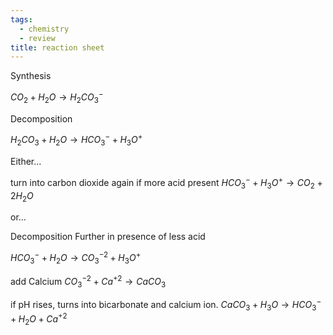 ```yaml
---
tags: 
  - chemistry
  - review
title: reaction sheet
---
```


Synthesis

$CO_{2} + H_{2}O \to H_{2}CO_{3}^{-}$

Decomposition

$H_{2}CO_{3} + H_{2}O \to HCO_{3}^{-} + H_{3}O^{+}$

Either...

turn into carbon dioxide again if more acid present
$HCO_{3}^{-} + H_{3}O^{+} \to CO_{2} + 2H_{2}O$

or...

Decomposition Further in presence of less acid

$HCO_{3}^{-} + H_{2}O \to CO_{3}^{-2} + H_{3}O^{+}$

add Calcium
$CO_{3}^{-2} + Ca^{+2} \to CaCO_{3}$

if pH rises, turns into bicarbonate and calcium ion.
$CaCO_{3} + H_{3}O \to HCO_{3}^{-} + H_{2}O + Ca^{+2}$